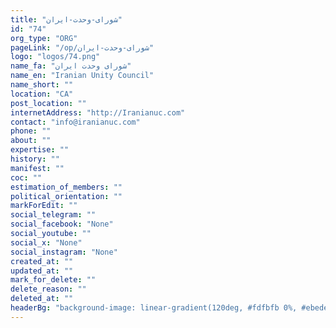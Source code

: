 ```yaml
---
title: "شورای-وحدت-ایران"
id: "74"
org_type: "ORG"
pageLink: "/op/شورای-وحدت-ایران"
logo: "logos/74.png"
name_fa: "شورای وحدت ایران"
name_en: "Iranian Unity Council"
name_short: ""
location: "CA"
post_location: ""
internetAddress: "http://Iranianuc.com"
contact: "info@iranianuc.com"
phone: ""
about: ""
expertise: ""
history: ""
manifest: ""
coc: ""
estimation_of_members: ""
political_orientation: ""
markForEdit: ""
social_telegram: ""
social_facebook: "None"
social_youtube: ""
social_x: "None"
social_instagram: "None"
created_at: ""
updated_at: ""
mark_for_delete: ""
delete_reason: ""
deleted_at: ""
headerBg: "background-image: linear-gradient(120deg, #fdfbfb 0%, #ebedee 100%);"
---
```

